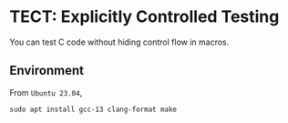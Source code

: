 # TECT: Explicitly Controlled Testing

You can test C code without hiding control flow in macros.

## Environment

From `Ubuntu 23.04`,

```shell
sudo apt install gcc-13 clang-format make

```
